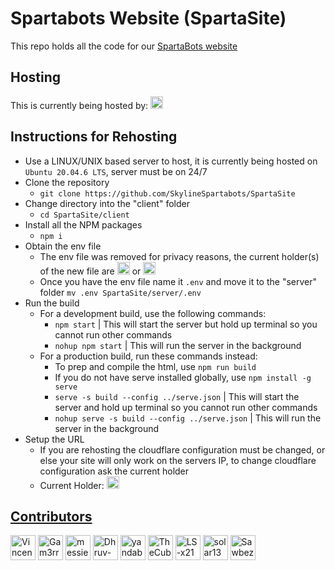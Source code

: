 # Spartabots Website (SpartaSite)
This repo holds all the code for our <a href="https://spartasite.gam3rr.me" target="_blank" title="Spartasite">
  <p1>SpartaBots website</p1>
</a>

## Hosting
This is currently being hosted by: <a href="https://github.com/Gam3rrXD" target="_blank" title="Gam3rr"><img src="https://github.com/Gam3rrXD.png?size=20" height="20" width="20" alt="Gam3rrXD" /></a>
## Instructions for Rehosting
- Use a LINUX/UNIX based server to host, it is currently being hosted on ```Ubuntu 20.04.6 LTS```, server must be on 24/7
- Clone the repository
    - ```git clone https://github.com/SkylineSpartabots/SpartaSite```
- Change directory into the "client" folder
  - ```cd SpartaSite/client```
- Install all the NPM packages
  - ```npm i```
- Obtain the env file
    - The env file was removed for privacy reasons, the current holder(s) of the new file are <a href="https://github.com/Gam3rrXD" target="_blank" title="Gam3rr"> <img src="https://github.com/Gam3rrXD.png?size=20" height="20" width="20" alt="Gam3rrXD" /></a> or <a href="https://github.com/VincentShao32" target="_blank" title="VincentShao32"> <img src="https://github.com/VincentShao32.png?size=20" height="20" width="20" alt="Gam3rrXD" /> </a>
    - Once you have the env file name it ```.env``` and move it to the "server" folder ```mv .env SpartaSite/server/.env```
- Run the build
  - For a development build, use the following commands:
    - ```npm start``` | This will start the server but hold up terminal so you cannot run other commands
    - ```nohup npm start``` | This will run the server in the background
  - For a production build, run these commands instead:
    - To prep and compile the html, use ```npm run build```
    - If you do not have serve installed globally, use ```npm install -g serve```
    - ```serve -s build --config ../serve.json``` | This will start the server and hold up terminal so you cannot run other commands
    - ```nohup serve -s build --config ../serve.json``` | This will run the server in the background
- Setup the URL
    - If you are rehosting the cloudflare configuration must be changed, or else your site will only work on the servers IP, to change cloudflare configuration ask the current holder
    - Current Holder: <a href="https://github.com/Gam3rrXD" target="_blank" title="Gam3rr"> <img src="https://github.com/Gam3rrXD.png?size=20" height="20" width="20" alt="Gam3rrXD" />

## Contributors

<a href="https://github.com/VincentShao32" target="_blank" title="VincentShao32"><img src="https://github.com/VincentShao32.png?size=40" height="40" width="40" alt="VincentShao32"/></a>
<a href="https://github.com/Gam3rrXD" target="_blank" title="Gam3rr"><img src="https://github.com/Gam3rrXD.png?size=40" height="40" width="40" alt="Gam3rrXD"/></a>
<a href="https://github.com/messier81porcupine" target="_blank" title="messier81porcupine"><img src="https://github.com/messier81porcupine.png?size=40" height="40" width="40" alt="messier81porcupine"/></a>
<a href="https://github.com/Dhruv-0-Arora" target="_blank" title="Dhruv-0-Arora"><img src="https://github.com/Dhruv-0-Arora.png?size=40" height="40" width="40" alt="Dhruv-0-Arora"/></a>
<a href="https://github.com/yandaboa" target="_blank" title="yandaboa"><img src="https://github.com/yandaboa.png?size=40" height="40" width="40" alt="yandaboa"/></a>
<a href="https://github.com/TheCubeHamster" target="_blank" title="TheCubeHamster"><img src="https://github.com/TheCubeHamster.png?size=40" height="40" width="40" alt="TheCubeHamster"/></a>
<a href="https://github.com/LS-x21" target="_blank" title="LS-x21"><img src="https://github.com/LS-x21.png?size=40" height="40" width="40" alt="LS-x21"/></a>
<a href="https://github.com/solar138" target="_blank" title="solar138"><img src="https://github.com/solar138.png?size=40" height="40" width="40" alt="solar138"/></a>
<a href="https://github.com/Sawbez" target="_blank" title="Sawbez"><img src="https://github.com/Sawbez.png?size=40" height="40" width="40" alt="Sawbez"/></a>
